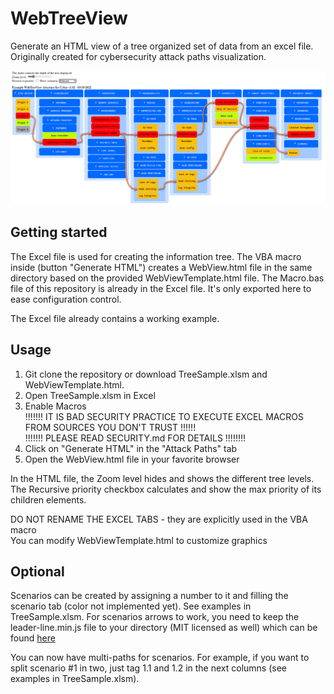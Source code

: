 # WebTreeView

Generate an HTML view of a tree organized set of data from an excel file.
Originally created for cybersecurity attack paths visualization.

![WebTreeView Snapshot](./snapshot_1.png)

## Getting started

The Excel file is used for creating the information tree.
The VBA macro inside (button "Generate HTML") creates a WebView.html file in the same directory based on the provided WebViewTemplate.html file.
The Macro.bas file of this repository is already in the Excel file. It's only exported here to ease configuration control.

The Excel file already contains a working example.

## Usage

1. Git clone the repository or download TreeSample.xlsm and WebViewTemplate.html.
2. Open TreeSample.xlsm in Excel
3. Enable Macros\
!!!!!!! IT IS BAD SECURITY PRACTICE TO EXECUTE EXCEL MACROS FROM SOURCES YOU DON'T TRUST !!!!!!\
!!!!!!! PLEASE READ SECURITY.md FOR DETAILS !!!!!!!!
4. Click on "Generate HTML" in the "Attack Paths" tab
5. Open the WebView.html file in your favorite browser

In the HTML file, the Zoom level hides and shows the different tree levels.\
The Recursive priority checkbox calculates and show the max priority of its children elements.

DO NOT RENAME THE EXCEL TABS - they are explicitly used in the VBA macro\
You can modify WebViewTemplate.html to customize graphics

## Optional
Scenarios can be created by assigning a number to it and filling the scenario tab (color not implemented yet). See examples in TreeSample.xlsm.
For scenarios arrows to work, you need to keep the leader-line.min.js file to your directory (MIT licensed as well) which can be found [here](https://raw.githubusercontent.com/anseki/leader-line/master/leader-line.min.js)

You can now have multi-paths for scenarios. For example, if you want to split scenario #1 in two, just tag 1.1 and 1.2 in the next columns (see examples in TreeSample.xlsm).
